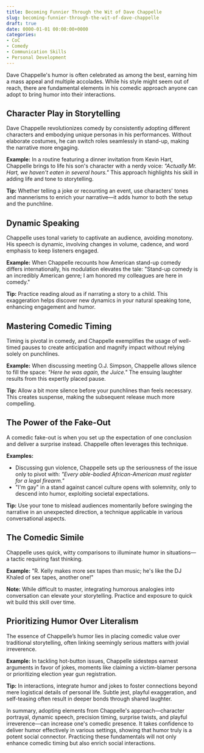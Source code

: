 ```yaml
---
title: Becoming Funnier Through the Wit of Dave Chappelle
slug: becoming-funnier-through-the-wit-of-dave-chappelle
draft: true
date: 0000-01-01 00:00:00+0000
categories:
- CoC
- Comedy
- Communication Skills
- Personal Development
---
```


Dave Chappelle's humor is often celebrated as among the best, earning him a mass appeal and multiple accolades. While his style might seem out of reach, there are fundamental elements in his comedic approach anyone can adopt to bring humor into their interactions.

## Character Play in Storytelling

Dave Chappelle revolutionizes comedy by consistently adopting different characters and embodying unique personas in his performances. Without elaborate costumes, he can switch roles seamlessly in stand-up, making the narrative more engaging.

**Example:**
In a routine featuring a dinner invitation from Kevin Hart, Chappelle brings to life his son's character with a nerdy voice: *"Actually Mr. Hart, we haven't eaten in several hours."* This approach highlights his skill in adding life and tone to storytelling.

**Tip:** Whether telling a joke or recounting an event, use characters' tones and mannerisms to enrich your narrative—it adds humor to both the setup and the punchline.

## Dynamic Speaking

Chappelle uses tonal variety to captivate an audience, avoiding monotony. His speech is dynamic, involving changes in volume, cadence, and word emphasis to keep listeners engaged.

**Example:**
When Chappelle recounts how American stand-up comedy differs internationally, his modulation elevates the tale: "Stand-up comedy is an incredibly American genre; I am honored my colleagues are here in comedy."

**Tip:** Practice reading aloud as if narrating a story to a child. This exaggeration helps discover new dynamics in your natural speaking tone, enhancing engagement and humor.

## Mastering Comedic Timing

Timing is pivotal in comedy, and Chappelle exemplifies the usage of well-timed pauses to create anticipation and magnify impact without relying solely on punchlines.

**Example:**
When discussing meeting O.J. Simpson, Chappelle allows silence to fill the space: *"Here he was again, the Juice."* The ensuing laughter results from this expertly placed pause.

**Tip:** Allow a bit more silence before your punchlines than feels necessary. This creates suspense, making the subsequent release much more compelling.

## The Power of the Fake-Out

A comedic fake-out is when you set up the expectation of one conclusion and deliver a surprise instead. Chappelle often leverages this technique.

**Examples:**

- Discussing gun violence, Chappelle sets up the seriousness of the issue only to pivot with: *"Every able-bodied African-American must register for a legal firearm."*
- "I'm gay" in a stand against cancel culture opens with solemnity, only to descend into humor, exploiting societal expectations.

**Tip:** Use your tone to mislead audiences momentarily before swinging the narrative in an unexpected direction, a technique applicable in various conversational aspects.

## The Comedic Simile

Chappelle uses quick, witty comparisons to illuminate humor in situations—a tactic requiring fast thinking.

**Example:**
"R. Kelly makes more sex tapes than music; he's like the DJ Khaled of sex tapes, another one!"

**Note:** While difficult to master, integrating humorous analogies into conversation can elevate your storytelling. Practice and exposure to quick wit build this skill over time.

## Prioritizing Humor Over Literalism

The essence of Chappelle’s humor lies in placing comedic value over traditional storytelling, often linking seemingly serious matters with jovial irreverence.

**Example:**
In tackling hot-button issues, Chappelle sidesteps earnest arguments in favor of jokes, moments like claiming a victim-blamer persona or prioritizing election year gun registration.

**Tip:** In interactions, integrate humor and jokes to foster connections beyond mere logistical details of personal life. Subtle jest, playful exaggeration, and self-teasing often result in deeper bonds through shared laughter.

In summary, adopting elements from Chappelle's approach—character portrayal, dynamic speech, precision timing, surprise twists, and playful irreverence—can increase one's comedic presence. It takes confidence to deliver humor effectively in various settings, showing that humor truly is a potent social connector. Practicing these fundamentals will not only enhance comedic timing but also enrich social interactions.
